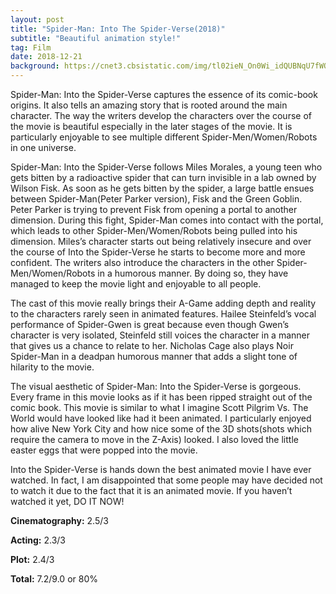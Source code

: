 ```yaml
---
layout: post
title: "Spider-Man: Into The Spider-Verse(2018)"
subtitle: "Beautiful animation style!"
tag: Film
date: 2018-12-21
background: https://cnet3.cbsistatic.com/img/tl02ieN_On0Wi_idQUBNqU7fWQI=/1600x900/2018/11/26/94b71c88-2618-4c31-a33c-ccecd73b5172/spiderverse-image.jpg
---
```

Spider-Man: Into the Spider-Verse captures the essence of its comic-book origins. It also tells an amazing story that is rooted around the main character. The way the writers develop the characters over the course of the movie is beautiful especially in the later stages of the movie. It is particularly enjoyable to see multiple different Spider-Men/Women/Robots in one universe.

Spider-Man: Into the Spider-Verse follows Miles Morales, a young teen who gets bitten by a radioactive spider that can turn invisible in a lab owned by Wilson Fisk. As soon as he gets bitten by the spider, a large battle ensues between Spider-Man(Peter Parker version), Fisk and the Green Goblin. Peter Parker is trying to prevent Fisk from opening a portal to another dimension. During this fight, Spider-Man comes into contact with the portal, which leads to other Spider-Men/Women/Robots being pulled into his dimension. Miles’s character starts out being relatively insecure and over the course of Into the Spider-Verse he starts to become more and more confident. The writers also introduce the characters in the other Spider-Men/Women/Robots in a humorous manner. By doing so, they have managed to keep the movie light and enjoyable to all people. 

The cast of this movie really brings their A-Game adding depth and reality to the characters rarely seen in animated features. Hailee Steinfeld’s vocal performance of Spider-Gwen is great because even though Gwen’s character is very isolated, Steinfeld still voices the character in a manner that gives us a chance to relate to her. Nicholas Cage also plays Noir Spider-Man in a deadpan humorous manner that adds a slight tone of hilarity to the movie.

The visual aesthetic of Spider-Man: Into the Spider-Verse is gorgeous. Every frame in this movie looks as if it has been ripped straight out of the comic book. This movie is similar to what I imagine Scott Pilgrim Vs. The World would have looked like had it been animated. I particularly enjoyed how alive New York City and how nice some of the 3D shots(shots which require the camera to move in the Z-Axis) looked. I also loved the little easter eggs that were popped into the movie.

Into the Spider-Verse is hands down the best animated movie I have ever watched. In fact, I am disappointed that some people may have decided not to watch it due to the fact that it is an animated movie. If you haven’t watched it yet, DO IT NOW!

**Cinematography:** 2.5/3

**Acting:** 2.3/3

**Plot:** 2.4/3

**Total:** 7.2/9.0 or 80%